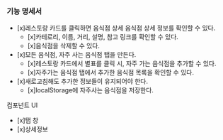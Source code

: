 ### 기능 명세서

- [x]레스토랑 카드를 클릭하면 음식점 상세 음식점 상세 정보를 확인할 수 있다.
  - [x]카테로리, 이름, 거리, 설명, 참고 링크를 확인할 수 있다.
  - [x]음식점을 삭제할 수 있다.
- [x]모든 음식점, 자주 사는 음식점 탭을 만든다.
  - [x]레스토랑 카드에서 별표를 클릭 시, 자주 가는 음식점을 추가할 수 있다.
  - [x]자주가는 음식점 탭에서 추가한 음식점 목록을 확인할 수 있다.
- [x]새로고침해도 추가한 정보들이 유지되어야 한다.
  - [x]localStorage에 자주사는 음식점을 저장한다.

컴포넌트 UI

- [x]탭 창
- [x]상세정보
